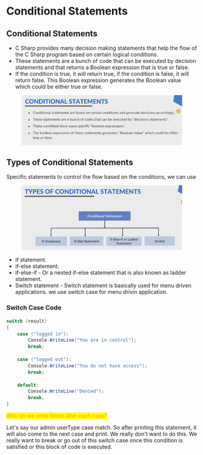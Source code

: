# Conditional Statements

## Conditional Statements

* C Sharp provides many decision making statements that help the flow of the C Sharp program based on certain logical conditions.&#x20;
* These statements are a bunch of code that can be executed by decision statements and that returns a Boolean expression that is true or false.&#x20;
* If the condition is true, it will return true, if the condition is false, it will return false. This Boolean expression generates the Boolean value which could be either true or false.

<figure><img src="../.gitbook/assets/image (29).png" alt=""><figcaption></figcaption></figure>

## Types of Conditional Statements

Specific statements to control the flow based on the conditions, we can use&#x20;

<figure><img src="../.gitbook/assets/image (30).png" alt=""><figcaption></figcaption></figure>

* if statement.
* if-else statement.
* if-else-if - Or a nested if-else statement that is also known as ladder statement.
* Switch statement - Switch statement is basically used for menu driven applications. we use switch case for menu drivin application.

### Switch Case Code

```csharp
switch (result)
{
    case ("logged in"):
        Console.WriteLine("You are in control");
        break;

    case ("logged out"):
        Console.WriteLine("You do not have access");
        break;

    default:
        Console.WriteLine("Denied");
        break;
}
```

<mark style="color:orange;">Why do we write break after each case?</mark>&#x20;

Let's say our admin userType case match. So after printing this statement, it will also come to the next case and print. We really don't want to do this. We really want to break or go out of this switch case once this condition is satisfied or this block of code is executed.

